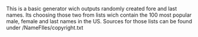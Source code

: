 This is a basic generator wich outputs randomly created fore and last names. Its choosing those two from lists wich contain the 100 most popular male, female and last names in the US. 
Sources for those lists can be found under /NameFIles/copyright.txt
